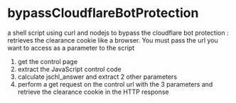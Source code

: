 # bypassCloudflareBotProtection
a shell script using curl and nodejs to bypass the cloudflare bot protection : retrieves the clearance cookie like a browser. 
You must pass the url you want to access as a parameter to the script
1. get the control page
2. extract the JavaScript control code
3. calculate jschl_answer and extract 2 other parameters
4. perform a get request on the control url with the 3 parameters and retrieve the clearance cookie in the HTTP response

